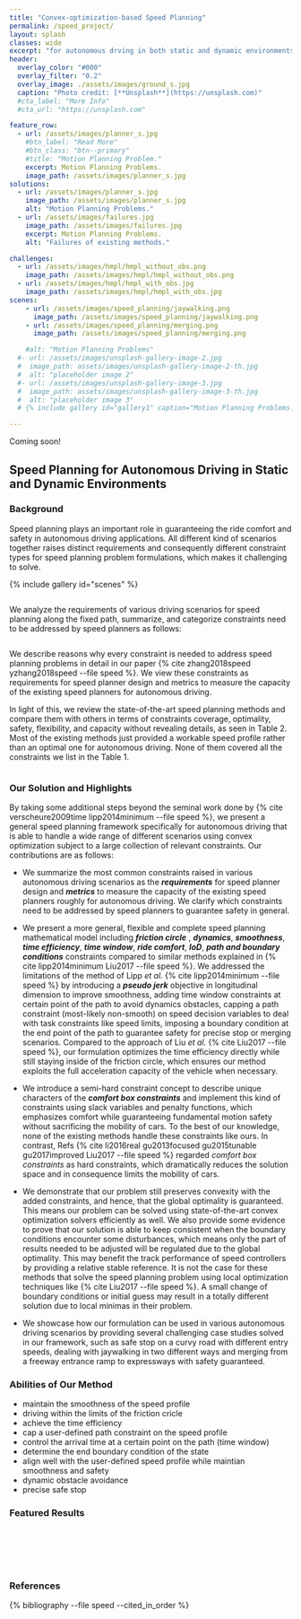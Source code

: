 ```yaml
---
title: "Convex-optimization-based Speed Planning"
permalink: /speed_project/
layout: splash
classes: wide
excerpt: "for autonomous drving in both static and dynamic environments."
header:
  overlay_color: "#000"
  overlay_filter: "0.2"
  overlay_image: ./assets/images/ground_s.jpg
  caption: "Photo credit: [**Unsplash**](https://unsplash.com)"
  #cta_label: "More Info"
  #cta_url: "https://unsplash.com"

feature_row:
  - url: /assets/images/planner_s.jpg
    #btn_label: "Read More"
    #btn_class: "btn--primary"
    #title: "Motion Planning Problem."
    excerpt: Motion Planning Problems.
    image_path: /assets/images/planner_s.jpg
solutions:
  - url: /assets/images/planner_s.jpg
    image_path: /assets/images/planner_s.jpg
    alt: "Motion Planning Problems."
  - url: /assets/images/failures.jpg
    image_path: /assets/images/failures.jpg
    excerpt: Motion Planning Problems.
    alt: "Failures of existing methods."

challenges:
  - url: /assets/images/hmpl/hmpl_without_obs.png
    image_path: /assets/images/hmpl/hmpl_without_obs.png
  - url: /assets/images/hmpl/hmpl_with_obs.jpg
    image_path: /assets/images/hmpl/hmpl_with_obs.jpg
scenes:
    - url: /assets/images/speed_planning/jaywalking.png
      image_path: /assets/images/speed_planning/jaywalking.png
    - url: /assets/images/speed_planning/merging.png
      image_path: /assets/images/speed_planning/merging.png

    #alt: "Motion Planning Problems"
  #- url: /assets/images/unsplash-gallery-image-2.jpg
  #  image_path: assets/images/unsplash-gallery-image-2-th.jpg
  #  alt: "placeholder image 2"
  #- url: /assets/images/unsplash-gallery-image-3.jpg
  #  image_path: assets/images/unsplash-gallery-image-3-th.jpg
  #  alt: "placeholder image 3"
  # {% include gallery id="gallery1" caption="Motion Planning Problems." %}

---
```

Coming soon!

## Speed Planning for Autonomous Driving in Static and Dynamic Environments

### Background
Speed planning plays an important role in guaranteeing the ride comfort and safety in autonomous driving applications. All different kind of scenarios together raises distinct requirements and consequently different constraint types for speed planning problem formulations, which makes it challenging to solve.

{% include gallery id="scenes" %}

  <figure style="width: 500px" class="align-center">
    <img src="{{ site.url }}{{ site.baseurl }}/assets/images/speed_planning/cross.png" alt="">
    <figcaption></figcaption>
  </figure>

We analyze the requirements of various driving scenarios for speed planning along the fixed path, summarize, and categorize constraints need to be addressed by speed planners as follows:
<figure style="width: 1000px" class="align-center">
  <img src="{{ site.url }}{{ site.baseurl }}/assets/images/speed_planning/constraint_type.png" alt="">
  <figcaption></figcaption>
</figure>

We describe reasons why every constraint is needed to address speed planning problems in detail in our paper {% cite zhang2018speed yzhang2018speed --file speed %}. We view these constraints as requirements for speed planner design and metrics to measure the capacity of the existing speed planners for autonomous driving.

In light of this, we review the state-of-the-art speed planning methods and compare them with others in terms of constraints coverage, optimality, safety, flexibility, and capacity without revealing details, as seen in Table 2. Most of the existing methods just provided a workable speed profile rather than an optimal one for autonomous driving.  None of them covered all the constraints we list in the Table 1.
<figure style="width: 1000px" class="align-center">
  <img src="{{ site.url }}{{ site.baseurl }}/assets/images/speed_planning/capacity.png" alt="">
  <figcaption></figcaption>
</figure>

### Our Solution and Highlights

By taking some additional steps beyond the seminal work done by {% cite verscheure2009time  lipp2014minimum --file speed %}, we present a general speed planning framework specifically for autonomous driving that is able to handle a wide range of different scenarios using convex optimization subject to a large collection of relevant constraints. Our contributions are as follows:
*  We summarize the most common constraints raised in various autonomous driving scenarios as the ***requirements*** for speed planner design and ***metrics*** to measure the capacity of the existing speed planners roughly for autonomous driving. We clarify which constraints need to be addressed by speed planners to guarantee safety in general.

* We present a more general, flexible and complete speed planning mathematical model including ***friction circle*** , ***dynamics***, ***smoothness***, ***time efficiency***, ***time window***, ***ride comfort***, ***IoD***, ***path and boundary conditions*** constraints compared to similar methods explained in {% cite lipp2014minimum Liu2017 --file speed %}. We addressed the limitations of the method of Lipp *et al.* {% cite lipp2014minimum --file speed %} by introducing a ***pseudo jerk*** objective in longitudinal dimension to improve smoothness, adding time window constraints at certain point of the path to avoid dynamics obstacles, capping a path constraint (most-likely non-smooth) on speed decision variables to deal with task constraints like speed limits, imposing a boundary condition at the end point of the path to guarantee safety for precise stop or merging scenarios. Compared to the approach of Liu *et al.* {% cite Liu2017 --file speed %}, our formulation optimizes the time efficiency directly while still staying inside of the friction circle, which ensures our method exploits the full acceleration capacity of the vehicle when necessary.  

*  We introduce a semi-hard constraint concept to describe unique characters of the ***comfort box constraints*** and implement this kind of constraints using slack variables and penalty functions, which emphasizes comfort while guaranteeing fundamental motion safety without sacrificing the mobility of cars.  To the best of our knowledge, none of the existing methods handle these constraints like ours. In contrast, Refs {% cite li2016real gu2013focused gu2015tunable gu2017improved Liu2017  --file speed %} regarded *comfort box constraints* as hard constraints, which dramatically reduces the solution space and in consequence limits the mobility of cars.

*  We demonstrate that our problem still preserves convexity with the added constraints, and hence, that the global optimality is guaranteed.  This means our problem can be solved using state-of-the-art convex optimization solvers efficiently as well.  We also provide some evidence to prove that our solution is able to keep consistent when the boundary conditions encounter some disturbances, which means only the part of results needed to be adjusted will be regulated due to the global optimality. This may benefit the track performance of speed controllers by providing a relative stable reference.  It is not the case for these methods that solve the speed planning problem using local optimization techniques like {% cite Liu2017 --file speed %}. A small change of boundary conditions or initial guess may result in a totally different solution due to local minimas in their problem.

*  We showcase how our formulation can be used in various autonomous driving scenarios by providing several challenging case studies solved in our framework, such as safe stop on a curvy road with different entry speeds, dealing with jaywalking in two different ways and merging from a freeway entrance ramp to expressways with safety guaranteed.



### Abilities of Our Method
* maintain the smoothness of the speed profile  
* driving within the limits of the friction cricle
* achieve the time efficiency
* cap a user-defined path constraint on the speed profile
* control the arrival time at a certain point on the path (time window)
* determine the end boundary condition of the state
* align well with the user-defined speed profile while maintian smoothness and safety
* dynamic obstacle avoidance
* precise safe stop


### Featured Results

<figure style="width: 1000px" class="align-center">
  <img src="{{ site.url }}{{ site.baseurl }}/assets/images/speed_planning/smoothness.png" alt="">
  <figcaption></figcaption>
</figure>

<figure style="width: 1000px" class="align-center">
  <img src="{{ site.url }}{{ site.baseurl }}/assets/images/speed_planning/boundary_condition.png" alt="">
  <figcaption></figcaption>
</figure>
<figure style="width: 1000px" class="align-center">
  <img src="{{ site.url }}{{ site.baseurl }}/assets/images/speed_planning/path_constraint.png" alt="">
  <figcaption></figcaption>
</figure>

<figure style="width: 1000px" class="align-center">
  <img src="{{ site.url }}{{ site.baseurl }}/assets/images/speed_planning/task_constraint.png" alt="">
  <figcaption></figcaption>
</figure>

<figure style="width: 800px" class="align-center">
  <img src="{{ site.url }}{{ site.baseurl }}/assets/images/speed_planning/semi_hard.png" alt="">
  <figcaption></figcaption>
</figure>

<figure style="width: 1000px" class="align-center">
  <img src="{{ site.url }}{{ site.baseurl }}/assets/images/speed_planning/result_jay.png" alt="">
  <figcaption></figcaption>
</figure>


### References

{% bibliography --file speed --cited_in_order %}

